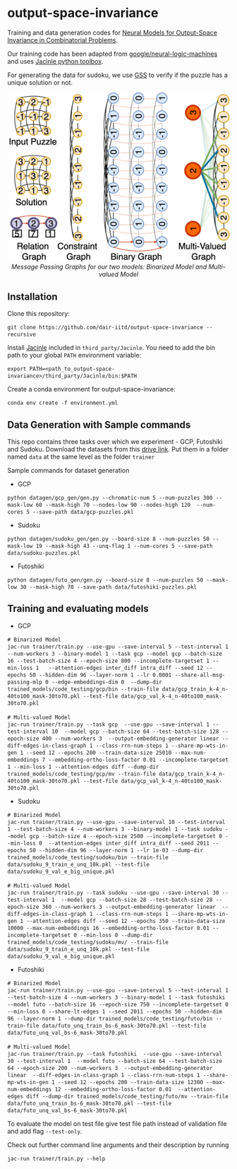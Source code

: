 # output-space-invariance
Training and data generation codes for [Neural Models for Output-Space Invariance in Combinatorial Problems](https://openreview.net/forum?id=ibrUkC-pbis).

Our training code has been adapted from [google/neural-logic-machines](https://github.com/google/neural-logic-machines) and uses [Jacinle python toolbox](https://github.com/vacancy/Jacinle).

For generating the data for sudoku, we use [GSS](https://github.com/bartp5/gss) to verify if the puzzle has a unique solution or not.

<p align="center">
  <img src="assets/SampleMsgPassingGraphs.png" width="600">
  <br>
    <em>Message Passing Graphs for our two models: Binarized Model and Multi-valued Model </em>
</p>

## Installation

Clone this repository:

```
git clone https://github.com/dair-iitd/output-space-invariance --recursive
```

Install [Jacinle](https://github.com/vacancy/Jacinle) included in `third_party/Jacinle`. You need to add the bin path to your global `PATH` environment variable:

```
export PATH=<path_to_output-space-invariance>/third_party/Jacinle/bin:$PATH
```

Create a conda environment for output-space-invariance:

```
conda env create -f environment.yml
```


## Data Generation with Sample commands
This repo contains three tasks over which we experiment - GCP, Futoshiki and Sudoku. 
Download the datasets from this [drive link](https://drive.google.com/drive/folders/1v9oUJdAxNczs-cbaa4ZruRrVBGnY73uS?usp=sharing).
Put them in a folder named `data` at the same level as the folder `trainer`

Sample commands for dataset generation

* GCP

```
python datagen/gcp_gen/gen.py --chromatic-num 5 --num-puzzles 300 --mask-low 60 --mask-high 70 --nodes-low 90 --nodes-high 120  --num-cores 5 --save-path data/gcp-puzzles.pkl
```

* Sudoku

```
python datagen/sudoku_gen/gen.py --board-size 8 --num-puzzles 50 --mask-low 19 --mask-high 43 --unq-flag 1 --num-cores 5 --save-path data/sudoku-puzzles.pkl
```

* Futoshiki

```
python datagen/futo_gen/gen.py --board-size 8 --num-puzzles 50 --mask-low 30 --mask-high 70 --save-path data/futoshiki-puzzles.pkl
```


## Training and evaluating models

* GCP

```
# Binarized Model
jac-run trainer/train.py --use-gpu --save-interval 5 --test-interval 1 --num-workers 3 --binary-model 1 --task gcp --model gcp --batch-size 16 --test-batch-size 4 --epoch-size 800 --incomplete-targetset 1 --min-loss 1   --attention-edges inter_diff intra_diff --seed 12 --epochs 50 --hidden-dim 96 --layer-norm 1 --lr 0.0001 --share-all-msg-passing-mlp 0 --edge-embeddings-dim 0  --dump-dir trained_models/code_testing/gcp/bin --train-file data/gcp_train_k-4_n-40to100_mask-30to70.pkl --test-file data/gcp_val_k-4_n-40to100_mask-30to70.pkl

# Multi-valued Model
jac-run trainer/train.py --task gcp  --use-gpu --save-interval 1 --test-interval 10  --model gcp --batch-size 64 --test-batch-size 128 --epoch-size 400 --num-workers 3  --output-embedding-generator linear --diff-edges-in-class-graph 1 --class-rrn-num-steps 1 --share-mp-wts-in-gen 1 --seed 12 --epochs 200 --train-data-size 25010 --max-num-embeddings 7 --embedding-ortho-loss-factor 0.01 --incomplete-targetset 1 --min-loss 1 --attention-edges diff --dump-dir trained_models/code_testing/gcp/mv --train-file data/gcp_train_k-4_n-40to100_mask-30to70.pkl --test-file data/gcp_val_k-4_n-40to100_mask-30to70.pkl
```

* Sudoku

```
# Binarized Model
jac-run trainer/train.py --use-gpu --save-interval 10 --test-interval 1 --test-batch-size 4 --num-workers 3 --binary-model 1 --task sudoku --model gcp --batch-size 4 --epoch-size 2500 --incomplete-targetset 0 --min-loss 0  --attention-edges inter_diff intra_diff --seed 2011 --epochs 50 --hidden-dim 96 --layer-norm 1 --lr 1e-03 --dump-dir trained_models/code_testing/sudoku/bin --train-file data/sudoku_9_train_e_unq_10k.pkl --test-file data/sudoku_9_val_e_big_unique.pkl

# Multi-valued Model
jac-run trainer/train.py --task sudoku --use-gpu --save-interval 30 --test-interval 1  --model gcp --batch-size 28 --test-batch-size 28 --epoch-size 360 --num-workers 3 --output-embedding-generator linear  --diff-edges-in-class-graph 1 --class-rrn-num-steps 1 --share-mp-wts-in-gen 1 --attention-edges diff --seed 12 --epochs 350 --train-data-size 10000 --max-num-embeddings 16 --embedding-ortho-loss-factor 0.01 --incomplete-targetset 0 --min-loss 0 --dump-dir trained_models/code_testing/sudoku/mv/ --train-file data/sudoku_9_train_e_unq_10k.pkl --test-file data/sudoku_9_val_e_big_unique.pkl
```

* Futoshiki

```
# Binarized Model
jac-run trainer/train.py --use-gpu --save-interval 5 --test-interval 1 --test-batch-size 4 --num-workers 3 --binary-model 1 --task futoshiki --model futo --batch-size 16 --epoch-size 750 --incomplete-targetset 0 --min-loss 0 --share-lt-edges 1 --seed 2011 --epochs 50 --hidden-dim 96 --layer-norm 1 --dump-dir trained_models/code_testing/futo/bin --train-file data/futo_unq_train_bs-6_mask-30to70.pkl --test-file data/futo_unq_val_bs-6_mask-30to70.pkl

# Multi-valued Model
jac-run trainer/train.py --task futoshiki  --use-gpu --save-interval 30 --test-interval 1  --model futo --batch-size 64 --test-batch-size 64 --epoch-size 200 --num-workers 3  --output-embedding-generator linear  --diff-edges-in-class-graph 1 --class-rrn-num-steps 1 --share-mp-wts-in-gen 1 --seed 12 --epochs 200 --train-data-size 12300 --max-num-embeddings 12 --embedding-ortho-loss-factor 0.01  --attention-edges diff --dump-dir trained_models/code_testing/futo/mv --train-file data/futo_unq_train_bs-6_mask-30to70.pkl --test-file data/futo_unq_val_bs-6_mask-30to70.pkl
```

To evaluate the model on test file give test file path instead of validation file and add flag `--test-only`.

Check out further command line arguments and their description by running

```
jac-run trainer/train.py --help
```

